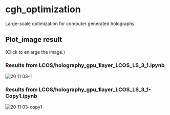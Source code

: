 # cgh_optimization
Large-scale optimization for computer generated holography

## Plot_image result
(Click to enlarge the image.)

### Results from LCOS/holography_gpu_1layer_LCOS_LS_3_1.ipynb
![20 11 03-1](https://user-images.githubusercontent.com/63335900/97987382-838f7080-1e1e-11eb-817c-238ae78dbe55.png)
### Results from LCOS/holography_gpu_1layer_LCOS_LS_3_1-Copy1.ipynb
![20 11 03-copy1](https://user-images.githubusercontent.com/63335900/97987766-31028400-1e1f-11eb-8742-6cc8f00110ea.png)
